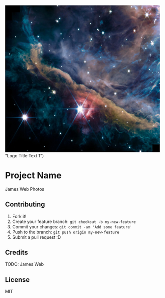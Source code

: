 ![alt text](james-web-images.jpg)"Logo Title Text 1")

 # Project Name

James Web Photos


## Contributing

1. Fork it!
2. Create your feature branch: `git checkout -b my-new-feature`
3. Commit your changes: `git commit -am 'Add some feature'`
4. Push to the branch: `git push origin my-new-feature`
5. Submit a pull request :D


## Credits

TODO: James Web

## License

MIT
